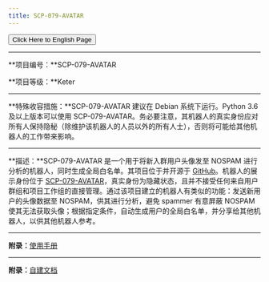 ```yaml
---
title: SCP-079-AVATAR
---
```


<link rel="stylesheet" href="/css/chinese.css">
<button onmouseover="PlaySound('totop1')" onmouseout="StopSound('totop1')" onclick="window.location.href = '/avatar/';" class="en">Click Here to English Page</button>

---

**项目编号：**SCP-079-AVATAR

**项目等级：**Keter

---

**特殊收容措施：**SCP-079-AVATAR 建议在 Debian 系统下运行。Python 3.6 及以上版本可以使用 SCP-079-AVATAR。务必要注意，其机器人的真实身份应对所有人保持隐秘（除维护该机器人的人员以外的所有人士），否则将可能给其他机器人的工作带来影响。

---

**描述：**SCP-079-AVATAR 是一个用于将新入群用户头像发至 NOSPAM 进行分析的机器人，同时生成全局白名单。其项目位于并开源于 [GitHub](https://github.com/scp-079/scp-079-avatar)。机器人的展示身份位于 <a href="https://t.me/SCP_079_AVATAR_BOT" class="079" target="_blank">SCP-079-AVATAR</a>，真实身份为隐藏状态，且并不接受任何来自用户群组和项目工作组的直接管理。通过该项目建立的机器人有类似的功能：发送新用户的头像数据至 NOSPAM，供其进行分析，避免 spammer 有意屏蔽 NOSPAM 使其无法获取头像；根据指定条件，自动生成用户的全局白名单，并分享给其他机器人，以供其他机器人参考。

---

**附录：**[使用手册](/avatar-manual-zh/)

---

**附录：**[自建文档](https://docs.scp-079.org/bots/avatar/)

<audio src="/audio/door/dooropenpage.ogg" autoplay></audio>
<audio id="dooropen079" src="/audio/door/dooropen079.ogg"/>
